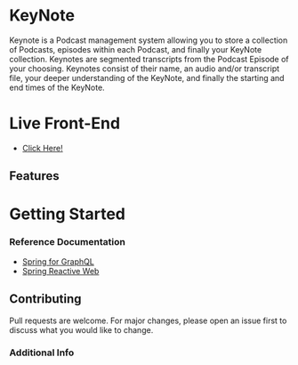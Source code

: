 # KeyNote
Keynote is a Podcast management system allowing you to store a collection of Podcasts,
episodes within each Podcast, and finally your KeyNote collection. Keynotes are segmented
transcripts from the Podcast Episode of your choosing. Keynotes consist of their name, an
audio and/or transcript file, your deeper understanding of the KeyNote, and finally the
starting and end times of the KeyNote.
# Live Front-End
- [Click Here!](https://v0-image-analysis-psi-gold-65.vercel.app/)
## Features
# Getting Started
### Reference Documentation
* [Spring for GraphQL](https://docs.spring.io/spring-boot/3.4.5/reference/web/spring-graphql.html)
* [Spring Reactive Web](https://docs.spring.io/spring-boot/3.4.5/reference/web/reactive.html)


## Contributing
Pull requests are welcome. For major changes, please open an issue first
to discuss what you would like to change.
### Additional Info




